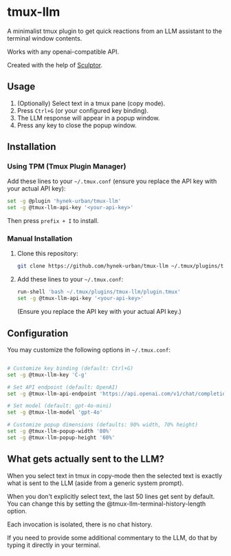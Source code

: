 # tmux-llm

A minimalist tmux plugin to get quick reactions from an LLM assistant to the terminal window contents.

Works with any openai-compatible API.

Created with the help of [Sculptor](https://imbue.com/product/sculptor/).


## Usage

1. (Optionally) Select text in a tmux pane (copy mode).
2. Press `Ctrl+G` (or your configured key binding).
3. The LLM response will appear in a popup window.
4. Press any key to close the popup window.


## Installation

### Using TPM (Tmux Plugin Manager)

Add these lines to your `~/.tmux.conf` (ensure you replace the API key with your actual API key):

```bash
set -g @plugin 'hynek-urban/tmux-llm'
set -g @tmux-llm-api-key '<your-api-key>'
```

Then press `prefix + I` to install.

### Manual Installation

1. Clone this repository:
   ```bash
   git clone https://github.com/hynek-urban/tmux-llm ~/.tmux/plugins/tmux-llm
   ```

2. Add these lines to your `~/.tmux.conf`:
   ```bash
   run-shell 'bash ~/.tmux/plugins/tmux-llm/plugin.tmux'
   set -g @tmux-llm-api-key '<your-api-key>'
   ```
   
   (Ensure you replace the API key with your actual API key.)


## Configuration

You may customize the following options in `~/.tmux.conf`:

```bash

# Customize key binding (default: Ctrl+G)
set -g @tmux-llm-key 'C-g'

# Set API endpoint (default: OpenAI)
set -g @tmux-llm-api-endpoint 'https://api.openai.com/v1/chat/completions'

# Set model (default: gpt-4o-mini)
set -g @tmux-llm-model 'gpt-4o'

# Customize popup dimensions (defaults: 90% width, 70% height)
set -g @tmux-llm-popup-width '80%'
set -g @tmux-llm-popup-height '60%'
```

## What gets actually sent to the LLM?

When you select text in tmux in copy-mode then the selected text
is exactly what is sent to the LLM (aside from a generic system
prompt).

When you don't explicitly select text, the last 50 lines get
sent by default. You can change this by setting the
@tmux-llm-terminal-history-length option.

Each invocation is isolated, there is no chat history.

If you need to provide some additional commentary to the LLM, do
that by typing it directly in your terminal.
